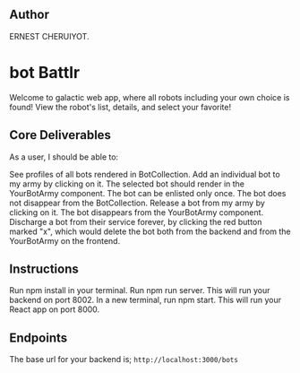 ## Author
ERNEST CHERUIYOT.
# bot Battlr
Welcome to galactic web app, where all robots including your own choice is found! View the robot's list, details, and select your favorite! 
## Core Deliverables
As a user, I should be able to:

See profiles of all bots rendered in BotCollection.
Add an individual bot to my army by clicking on it. The selected bot should render in the YourBotArmy component. The bot can be enlisted only once. The bot does not disappear from the BotCollection.
Release a bot from my army by clicking on it. The bot disappears from the YourBotArmy component.
Discharge a bot from their service forever, by clicking the red button marked "x", which would delete the bot both from the backend and from the YourBotArmy on the frontend.
## Instructions
Run npm install in your terminal.
Run npm run server. This will run your backend on port 8002.
In a new terminal, run npm start. This will run your React app on port 8000.
## Endpoints
The base url for your backend is;
`http://localhost:3000/bots`
